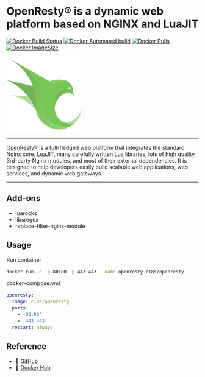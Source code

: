 # OpenResty® is a dynamic web platform based on NGINX and LuaJIT

[![Docker Build Status](https://img.shields.io/docker/cloud/build/c18s/openresty.svg)][dockerhub_build]
[![Docker Automated build](https://img.shields.io/docker/cloud/automated/c18s/openresty.svg)][dockerhub]
[![Docker Pulls](https://img.shields.io/docker/pulls/c18s/openresty.svg)][dockerhub]
[![Docker ImageSize](https://images.microbadger.com/badges/image/c18s/openresty.svg)][dockerhub_tag]

![Openresty](https://raw.githubusercontent.com/c18s/Dockerfiles/master/openresty/logo.png)

---

[OpenResty®][1] is a full-fledged web platform that integrates the standard Nginx core, LuaJIT, many carefully written Lua libraries, lots of high quality 3rd-party Nginx modules, and most of their external dependencies. It is designed to help developers easily build scalable web applications, web services, and dynamic web gateways.

---

## Add-ons

- luarocks
- libsregex
- replace-filter-nginx-module

## Usage

Run container

```bash
docker run -d -p 80:80 -p 443:443 --name openresty c18s/openresty
```

docker-compose.yml

```yaml
openresty:
  image: c18s/openresty
  ports:
    - '80:80'
    - '443:443'
  restart: always
```

## Reference

- 🐛 [GitHub][github]
- 🐳 [Docker Hub][dockerhub]

[1]: https://openresty.org/
[dockerhub]: https://hub.docker.com/r/c18s/openresty/
[dockerhub_tag]: https://hub.docker.com/r/c18s/openresty/tags/
[dockerhub_build]: https://hub.docker.com/r/c18s/openresty/builds/
[github]: https://github.com/c18s/Dockerfiles/tree/master/openresty/
